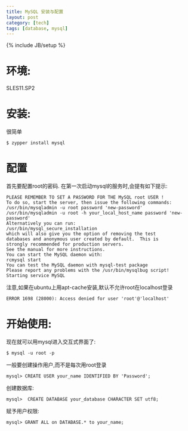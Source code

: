 ```yaml
---
title: MySQL 安装与配置
layout: post
category: [tech]
tags: [database, mysql]
---
```

{% include JB/setup %}
# 环境:
SLES11.SP2

# 安装:
很简单

    $ zypper install mysql

# 配置
首先要配置root的密码. 在第一次启动mysql的服务时,会提有如下提示:

    PLEASE REMEMBER TO SET A PASSWORD FOR THE MySQL root USER !
    To do so, start the server, then issue the following commands:
    /usr/bin/mysqladmin -u root password 'new-password'
    /usr/bin/mysqladmin -u root -h your_local_host_name password 'new-password'
    Alternatively you can run:
    /usr/bin/mysql_secure_installation
    which will also give you the option of removing the test
    databases and anonymous user created by default.  This is
    strongly recommended for production servers.
    See the manual for more instructions.
    You can start the MySQL daemon with:
    rcmysql start
    You can test the MySQL daemon with mysql-test package
    Please report any problems with the /usr/bin/mysqlbug script!
    Starting service MySQL                                      

注意,如果在ubuntu上用apt-cache安装,默认不允许root在localhost登录

    ERROR 1698 (28000): Access denied for user 'root'@'localhost'
    
# 开始使用:
现在就可以用mysql进入交互式界面了:

    $ mysql -u root -p

一般要创建操作用户,而不是每次用root登录

    mysql> CREATE USER your_name IDENTIFIED BY 'Password';

创建数据库:

    mysql>  CREATE DATABASE your_database CHARACTER SET utf8;

赋予用户权限:

    mysql> GRANT ALL on DATABASE.* to your_name;


